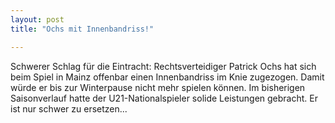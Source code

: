 ```yaml
---
layout: post
title: "Ochs mit Innenbandriss!"

---
```


Schwerer Schlag für die Eintracht: Rechtsverteidiger Patrick Ochs hat sich beim Spiel in Mainz offenbar einen Innenbandriss im Knie zugezogen. Damit würde er bis zur Winterpause nicht mehr spielen können. Im bisherigen Saisonverlauf hatte der U21-Nationalspieler solide Leistungen gebracht. Er ist nur schwer zu ersetzen...


